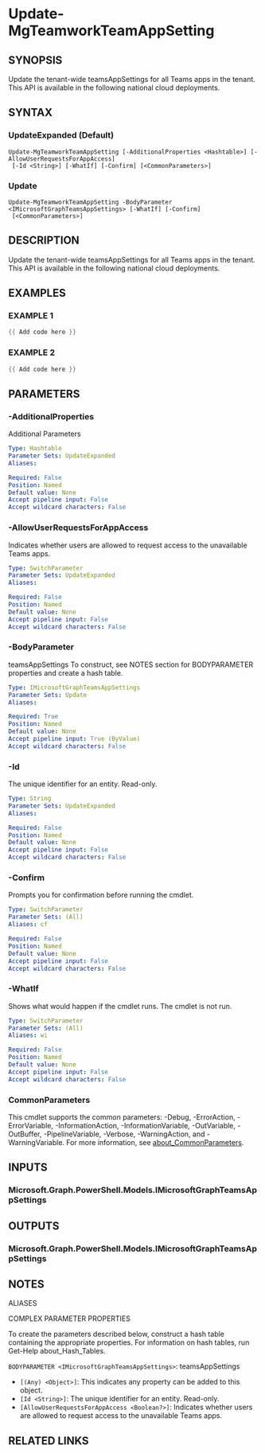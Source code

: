 ﻿---
external help file: Microsoft.Graph.Teams-help.xml
Module Name: Microsoft.Graph.Teams
online version: https://learn.microsoft.com/powershell/module/microsoft.graph.teams/update-mgteamworkteamappsetting
schema: 2.0.0
---

# Update-MgTeamworkTeamAppSetting

## SYNOPSIS
Update the tenant-wide teamsAppSettings for all Teams apps in the tenant.
This API is available in the following national cloud deployments.

## SYNTAX

### UpdateExpanded (Default)
```
Update-MgTeamworkTeamAppSetting [-AdditionalProperties <Hashtable>] [-AllowUserRequestsForAppAccess]
 [-Id <String>] [-WhatIf] [-Confirm] [<CommonParameters>]
```

### Update
```
Update-MgTeamworkTeamAppSetting -BodyParameter <IMicrosoftGraphTeamsAppSettings> [-WhatIf] [-Confirm]
 [<CommonParameters>]
```

## DESCRIPTION
Update the tenant-wide teamsAppSettings for all Teams apps in the tenant.
This API is available in the following national cloud deployments.

## EXAMPLES

### EXAMPLE 1
```powershell
{{ Add code here }}
```

### EXAMPLE 2
```powershell
{{ Add code here }}
```

## PARAMETERS

### -AdditionalProperties
Additional Parameters

```yaml
Type: Hashtable
Parameter Sets: UpdateExpanded
Aliases:

Required: False
Position: Named
Default value: None
Accept pipeline input: False
Accept wildcard characters: False
```

### -AllowUserRequestsForAppAccess
Indicates whether users are allowed to request access to the unavailable Teams apps.

```yaml
Type: SwitchParameter
Parameter Sets: UpdateExpanded
Aliases:

Required: False
Position: Named
Default value: None
Accept pipeline input: False
Accept wildcard characters: False
```

### -BodyParameter
teamsAppSettings
To construct, see NOTES section for BODYPARAMETER properties and create a hash table.

```yaml
Type: IMicrosoftGraphTeamsAppSettings
Parameter Sets: Update
Aliases:

Required: True
Position: Named
Default value: None
Accept pipeline input: True (ByValue)
Accept wildcard characters: False
```

### -Id
The unique identifier for an entity.
Read-only.

```yaml
Type: String
Parameter Sets: UpdateExpanded
Aliases:

Required: False
Position: Named
Default value: None
Accept pipeline input: False
Accept wildcard characters: False
```

### -Confirm
Prompts you for confirmation before running the cmdlet.

```yaml
Type: SwitchParameter
Parameter Sets: (All)
Aliases: cf

Required: False
Position: Named
Default value: None
Accept pipeline input: False
Accept wildcard characters: False
```

### -WhatIf
Shows what would happen if the cmdlet runs.
The cmdlet is not run.

```yaml
Type: SwitchParameter
Parameter Sets: (All)
Aliases: wi

Required: False
Position: Named
Default value: None
Accept pipeline input: False
Accept wildcard characters: False
```

### CommonParameters
This cmdlet supports the common parameters: -Debug, -ErrorAction, -ErrorVariable, -InformationAction, -InformationVariable, -OutVariable, -OutBuffer, -PipelineVariable, -Verbose, -WarningAction, and -WarningVariable. For more information, see [about_CommonParameters](http://go.microsoft.com/fwlink/?LinkID=113216).

## INPUTS

### Microsoft.Graph.PowerShell.Models.IMicrosoftGraphTeamsAppSettings
## OUTPUTS

### Microsoft.Graph.PowerShell.Models.IMicrosoftGraphTeamsAppSettings
## NOTES

ALIASES

COMPLEX PARAMETER PROPERTIES

To create the parameters described below, construct a hash table containing the appropriate properties. For information on hash tables, run Get-Help about_Hash_Tables.


`BODYPARAMETER <IMicrosoftGraphTeamsAppSettings>`: teamsAppSettings
  - `[(Any) <Object>]`: This indicates any property can be added to this object.
  - `[Id <String>]`: The unique identifier for an entity. Read-only.
  - `[AllowUserRequestsForAppAccess <Boolean?>]`: Indicates whether users are allowed to request access to the unavailable Teams apps.

## RELATED LINKS
